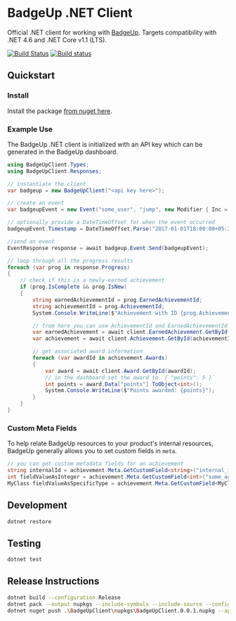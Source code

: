 # BadgeUp .NET Client
Official .NET client for working with [BadgeUp](https://www.badgeup.io/). Targets compatibility with .NET 4.6 and .NET Core v1.1 (LTS).

[![Build Status](https://travis-ci.org/BadgeUp/badgeup-dotnet-client.svg?branch=master)](https://travis-ci.org/BadgeUp/badgeup-dotnet-client)
[![Build status](https://ci.appveyor.com/api/projects/status/ayanietgkkcvjjk8?svg=true)](https://ci.appveyor.com/project/MarkHerhold/badgeup-dotnet-client)

## Quickstart

### Install
Install the package [from nuget here](https://www.nuget.org/packages/BadgeUpClient/).

### Example Use
The BadgeUp .NET client is initialized with an API key which can be generated in the BadgeUp dashboard.
```cs
using BadgeUpClient.Types;
using BadgeUpClient.Responses;

// instantiate the client
var badgeup = new BadgeUpClient("<api key here>");

// create an event
var badgeupEvent = new Event("some_user", "jump", new Modifier { Inc = 1 });

// optionally provide a DateTimeOffset for when the event occurred
badgeupEvent.Timestamp = DateTimeOffset.Parse("2017-01-01T18:00:00+05:30");

//send an event
EventResponse response = await badgeup.Event.Send(badgeupEvent);

// loop through all the progress results
foreach (var prog in response.Progress)
{
    // check if this is a newly-earned achievement
    if (prog.IsComplete && prog.IsNew)
    {
        string earnedAchievementId = prog.EarnedAchievementId;
        string achievementId = prog.AchievementId;
        System.Console.WriteLine($"Achievement with ID {prog.AchievementId} Earned!");

        // from here you can use AchievementId and EarnedAchievementId to get the original achievement and awards objects
        var earnedAchievement = await client.EarnedAchievement.GetById(earnedAchievementId);
        var achievement = await client.Achievement.GetById(achievementId);

        // get associated award information
        foreach (var awardId in achievement.Awards)
        {
            var award = await client.Award.GetById(awardId);
            // in the dashboard set the award to `{ "points": 5 }`
            int points = award.Data["points"].ToObject<int>();
            System.Console.WriteLine($"Points awarded: {points}");
        }
    }
}
```

### Custom Meta Fields
To help relate BadgeUp resources to your product's internal resources, BadgeUp generally allows you to set custom fields in `meta`.

```cs
// you can get custom metadata fields for an achievement
string internalId = achievement.Meta.GetCustomField<string>("internal_id");
int fieldValueAsInteger = achievement.Meta.GetCustomField<int>("some_age_field");
MyClass fieldValueAsSpecificType = achievement.Meta.GetCustomField<MyClass>("custom_field_name");
```

## Development
```sh
dotnet restore
```

## Testing
```sh
dotnet test
```

## Release Instructions
```sh
dotnet build --configuration Release
dotnet pack --output nupkgs --include-symbols --include-source --configuration Release
dotnet nuget push .\BadgeUpClient\nupkgs\BadgeUpClient.0.0.1.nupkg --api-key <key> --source https://api.nuget.org/v3/index.json
```
